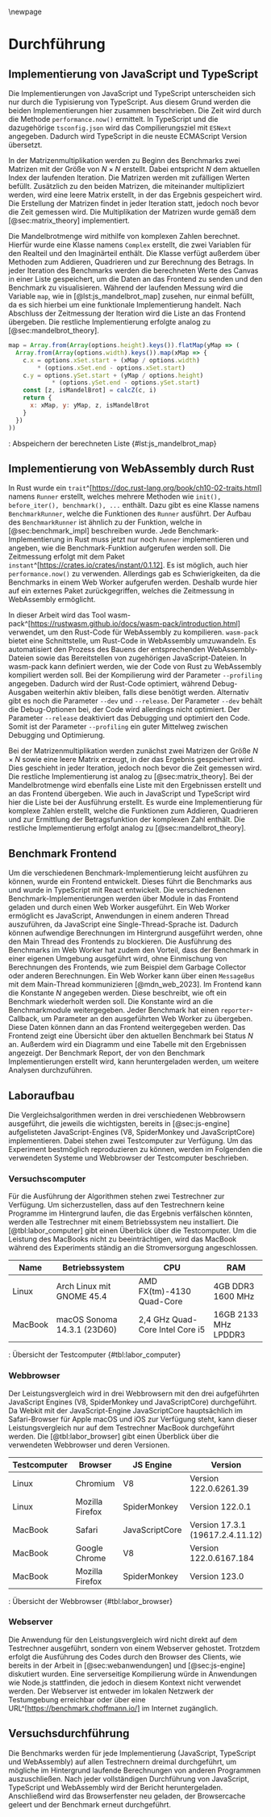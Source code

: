 \newpage

# Durchführung

## Implementierung von JavaScript und TypeScript
Die Implementierungen von JavaScript und TypeScript unterscheiden sich nur durch die Typisierung von TypeScript. Aus diesem Grund werden die beiden Implementierungen hier zusammen beschrieben. Die Zeit wird durch die Methode `performance.now()` ermittelt. In TypeScript und die dazugehörige `tsconfig.json` wird das Compilierungsziel mit `ESNext` angegeben. Dadurch wird TypeScript in die neuste ECMAScript Version übersetzt.

In der Matrizenmultiplikation werden zu Beginn des Benchmarks zwei Matrizen mit der Größe von $N \times N$ erstellt. Dabei entspricht $N$ dem aktuellen Index der laufenden Iteration. Die Matrizen werden mit zufälligen Werten befüllt. Zusätzlich zu den beiden Matrizen, die miteinander multipliziert werden, wird eine leere Matrix erstellt, in der das Ergebnis gespeichert wird. Die Erstellung der Matrizen findet in jeder Iteration statt, jedoch noch bevor die Zeit gemessen wird. Die Multiplikation der Matrizen wurde gemäß dem [@sec:matrix_theory] implementiert. 

Die Mandelbrotmenge wird mithilfe von komplexen Zahlen berechnet. Hierfür wurde eine Klasse namens `Complex` erstellt, die zwei Variablen für den Realteil und den Imaginärteil enthält. Die Klasse verfügt außerdem über Methoden zum Addieren, Quadrieren und zur Berechnung des Betrags. In jeder Iteration des Benchmarks werden die berechneten Werte des Canvas in einer Liste gespeichert, um die Daten an das Frontend zu senden und den Benchmark zu visualisieren. Während der laufenden Messung wird die Variable `map`, wie in [@lst:js_mandelbrot_map] zusehen, nur einmal befüllt, da es sich hierbei um eine funktionale Implementierung handelt. Nach Abschluss der Zeitmessung der Iteration wird die Liste an das Frontend übergeben. Die restliche Implementierung erfolgte analog zu [@sec:mandelbrot_theory].

```js
map = Array.from(Array(options.height).keys()).flatMap(yMap => (
  Array.from(Array(options.width).keys()).map(xMap => {
    c.x = options.xSet.start + (xMap / options.width)
        * (options.xSet.end - options.xSet.start)
    c.y = options.ySet.start + (yMap / options.height)
            * (options.ySet.end - options.ySet.start)
    const [z, isMandelBrot] = calcZ(c, i)
    return {
      x: xMap, y: yMap, z, isMandelBrot
    }
  })
))
```
: Abspeichern der berechneten Liste {#lst:js_mandelbrot_map}

## Implementierung von WebAssembly durch Rust
In Rust wurde ein `trait`^[https://doc.rust-lang.org/book/ch10-02-traits.html] namens `Runner` erstellt, welches mehrere Methoden wie `init(), before_iter(), benchmark(), ...` enthält. Dazu gibt es eine Klasse namens `BenchmarkRunner`, welche die Funktionen des `Runner` ausführt. Der Aufbau des `BenchmarkRunner` ist ähnlich zu der Funktion, welche in [@sec:benchmark_impl] beschreiben wurde. Jede Benchmark-Implementierung in Rust muss jetzt nur noch `Runner` implementieren und angeben, wie die Benchmark-Funktion aufgerufen werden soll. Die Zeitmessung erfolgt mit dem Paket `instant`^[https://crates.io/crates/instant/0.1.12]. Es ist möglich, auch hier `performance.now()` zu verwenden. Allerdings gab es Schwierigkeiten, da die Benchmarks in einem Web Worker aufgerufen werden. Deshalb wurde hier auf ein externes Paket zurückgegriffen, welches die Zeitmessung in WebAssembly ermöglicht.

In dieser Arbeit wird das Tool wasm-pack^[https://rustwasm.github.io/docs/wasm-pack/introduction.html] verwendet, um den Rust-Code für WebAssembly zu kompilieren. `wasm-pack` bietet eine Schnittstelle, um Rust-Code in WebAssembly umzuwandeln. Es automatisiert den Prozess des Bauens der entsprechenden WebAssembly-Dateien sowie das Bereitstellen von zugehörigen JavaScript-Dateien. In wasm-pack kann definiert werden, wie der Code von Rust zu WebAssembly kompiliert werden soll. Bei der Kompilierung wird der Parameter `--profiling` angegeben. Dadurch wird der Rust-Code optimiert, während Debug-Ausgaben weiterhin aktiv bleiben, falls diese benötigt werden.   Alternativ gibt es noch die Parameter `--dev` und `--release`. Der Parameter `--dev` behält die Debug-Optionen bei, der Code wird allerdings nicht optimiert. Der Parameter `--release` deaktiviert das Debugging und optimiert den Code. Somit ist der Parameter `--profiling` ein guter Mittelweg zwischen Debugging und Optimierung. 

Bei der Matrizenmultiplikation werden zunächst zwei Matrizen der Größe $N \times N$ sowie eine leere Matrix erzeugt, in der das Ergebnis gespeichert wird. Dies geschieht in jeder Iteration, jedoch noch bevor die Zeit gemessen wird. Die restliche Implementierung ist analog zu [@sec:matrix_theory]. Bei der Mandelbrotmenge wird ebenfalls eine Liste mit den Ergebnissen erstellt und an das Frontend übergeben. Wie auch in JavaScript und TypeScript wird hier die Liste bei der Ausführung erstellt. Es wurde eine Implementierung für komplexe Zahlen erstellt, welche die Funktionen zum Addieren, Quadrieren und zur Ermittlung der Betragsfunktion der komplexen Zahl enthält. Die restliche Implementierung erfolgt analog zu [@sec:mandelbrot_theory].

## Benchmark Frontend
Um die verschiedenen Benchmark-Implementierung leicht ausführen zu können, wurde ein Frontend entwickelt. Dieses führt die Benchmarks aus und wurde in TypeScript mit React entwickelt. Die verschiedenen Benchmark-Implementierungen werden über Module in das Frontend geladen und durch einen Web Worker ausgeführt. Ein Web Worker ermöglicht es JavaScript, Anwendungen in einem anderen Thread auszuführen, da JavaScript eine Single-Thread-Sprache ist. Dadurch können aufwendige Berechnungen im Hintergrund ausgeführt werden, ohne den Main Thread des Frontends zu blockieren. Die Ausführung des Benchmarks im Web Worker hat zudem den Vorteil, dass der Benchmark in einer eigenen Umgebung ausgeführt wird, ohne Einmischung von Berechnungen des Frontends, wie zum Beispiel dem Garbage Collector oder anderen Berechnungen. Ein Web Worker kann über einen `MessageBus` mit dem Main-Thread kommunizieren [@mdn_web_2023]. Im Frontend kann die Konstante $N$ angegeben werden. Diese beschreibt, wie oft ein Benchmark wiederholt werden soll. Die Konstante wird an die Benchmarkmodule weitergegeben. Jeder Benchmark hat einen `reporter`-Callback, um Parameter an den ausgeführten Web Worker zu übergeben. Diese Daten können dann an das Frontend weitergegeben werden. Das Frontend zeigt eine Übersicht über den aktuellen Benchmark bei Status $N$ an. Außerdem wird ein Diagramm und eine Tabelle mit den Ergebnissen angezeigt. Der Benchmark Report, der von den Benchmark Implementierungen erstellt wird, kann heruntergeladen werden, um weitere Analysen durchzuführen.

## Laboraufbau
Die Vergleichsalgorithmen werden in drei verschiedenen Webbrowsern ausgeführt, die jeweils die wichtigsten, bereits in [@sec:js-engine] aufgelisteten JavaScript-Engines (V8, SpiderMonkey und JavaScriptCore) implementieren. Dabei stehen zwei Testcomputer zur Verfügung. Um das Experiment bestmöglich reproduzieren zu können, werden im Folgenden die verwendeten Systeme und Webbrowser der Testcomputer beschrieben. 

### Versuchscomputer
Für die Ausführung der Algorithmen stehen zwei Testrechner zur Verfügung. Um sicherzustellen, dass auf den Testrechnern keine Programme im Hintergrund laufen,
die das Ergebnis verfälschen könnten, werden alle Testrechner mit einem Betriebssystem neu installiert.
Die [@tbl:labor_computer] gibt einen Überblick über die Testcomputer. Um die Leistung des MacBooks nicht zu beeinträchtigen, wird das MacBook
während des Experiments ständig an die Stromversorgung angeschlossen.

| Name    | Betriebssystem | CPU | RAM |
| ------- | ------------------ | ---------------- | -------------------- |
| Linux   | Arch Linux mit GNOME 45.4   | AMD FX(tm)-4130 Quad-Core       | 4GB DDR3 1600 MHz    |
| MacBook | macOS Sonoma 14.3.1 (23D60) | 2,4 GHz Quad-Core Intel Core i5 | 16GB 2133 MHz LPDDR3 |

: Übersicht der Testcomputer {#tbl:labor_computer}

### Webbrowser
Der Leistungsvergleich wird in drei Webbrowsern mit den drei aufgeführten JavaScript Engines (V8, SpiderMonkey und JavaScriptCore) durchgeführt. Da Webkit mit 
der JavaScript-Engine JavaScriptCore hauptsächlich im Safari-Browser für Apple macOS und iOS zur Verfügung steht, kann dieser Leistungsvergleich nur auf dem
Testrechner MacBook durchgeführt werden. Die [@tbl:labor_browser] gibt einen Überblick über die verwendeten Webbrowser und deren Versionen.

| Testcomputer | Browser    | JS Engine | Version |
| ------------ | --------------- | -------------- | -------------------------------- |
| Linux   | Chromium        | V8             | Version 122.0.6261.39            |
| Linux   | Mozilla Firefox | SpiderMonkey   | Version 122.0.1                  |
| MacBook | Safari          | JavaScriptCore | Version 17.3.1 (19617.2.4.11.12) |
| MacBook | Google Chrome   | V8             | Version 122.0.6167.184           |
| MacBook | Mozilla Firefox | SpiderMonkey   | Version 123.0                    |
: Übersicht der Webbrowser {#tbl:labor_browser}

### Webserver
Die Anwendung für den Leistungsvergleich wird nicht direkt auf dem Testrechner ausgeführt, sondern von einem Webserver gehostet. Trotzdem erfolgt die Ausführung des Codes durch den Browser des Clients, wie bereits in der Arbeit in [@sec:webanwendungen] und [@sec:js-engine] diskutiert wurden. Eine serverseitige Kompilierung würde in Anwendungen wie Node.js stattfinden, die jedoch in diesem Kontext nicht verwendet werden. Der Webserver ist entweder im lokalen Netzwerk der Testumgebung erreichbar oder über eine URL^[https://benchmark.choffmann.io/] im Internet zugänglich.

## Versuchsdurchführung
Die Benchmarks werden für jede Implementierung (JavaScript, TypeScript und WebAssembly) auf allen Testrechnern dreimal durchgeführt, um mögliche im Hintergrund laufende Berechnungen von anderen Programmen auszuschließen. Nach jeder vollständigen Durchführung von JavaScript, TypeScript und WebAssembly wird der Bericht heruntergeladen. Anschließend wird das Browserfenster neu geladen, der Browsercache geleert und der Benchmark erneut durchgeführt. 

